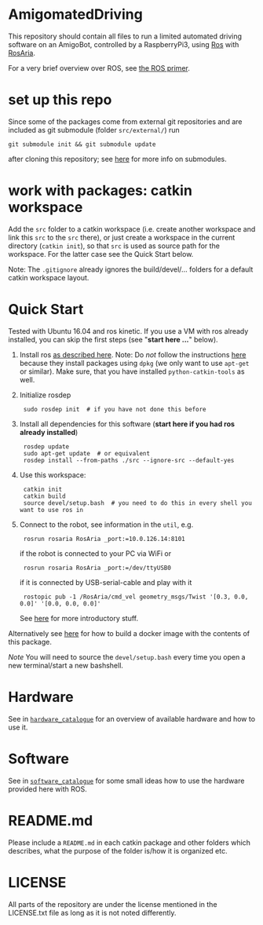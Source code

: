 # AmigomatedDriving

This repository should contain all files to run a
limited automated driving software on an AmigoBot,
controlled by a RaspberryPi3, using [Ros](ros.org)
with [RosAria](http://wiki.ros.org/ROSARIA).

For a very brief overview over ROS, see
[the ROS primer](RosPrimer.md).


# set up this repo

Since some of the packages come from external git repositories and are included
as git submodule (folder `src/external/`) run

    git submodule init && git submodule update

after cloning this repository; see
[here](https://git-scm.com/book/en/v2/Git-Tools-Submodules)
for more info on submodules.


# work with packages: catkin workspace

Add the `src` folder to a catkin workspace (i.e. create another workspace and
link this `src` to the `src` there), or just create a workspace in the current
directory (`catkin init`), so that `src` is used as source path for the
workspace.  For the latter case see the Quick Start below.

Note: The `.gitignore` already ignores the build/devel/... folders for a
default catkin workspace layout.


# Quick Start

Tested with Ubuntu 16.04 and ros kinetic.
If you use a VM with ros already installed, you can skip the first steps (see "**start here ...**" below).

1. Install ros [as described here](http://wiki.ros.org/ROS/Installation).
    Note: Do *not* follow the instructions
    [here](http://wiki.ros.org/ROSARIA/Tutorials/How%20to%20use%20ROSARIA)
    because they install packages using `dpkg` (we only want to use `apt-get` or similar).
    Make sure, that you have installed `python-catkin-tools` as well.
1. Initialize rosdep

        sudo rosdep init  # if you have not done this before
1. Install all dependencies for this software (**start here if you had ros already installed**)

        rosdep update
        sudo apt-get update  # or equivalent
        rosdep install --from-paths ./src --ignore-src --default-yes
1. Use this workspace:

        catkin init
        catkin build
        source devel/setup.bash  # you need to do this in every shell you want to use ros in
1. Connect to the robot, see information in the `util`, e.g.

        rosrun rosaria RosAria _port:=10.0.126.14:8101
        
    if the robot is connected to your PC via WiFi or

        rosrun rosaria RosAria _port:=/dev/ttyUSB0
        
    if it is connected by USB-serial-cable and play with it

        rostopic pub -1 /RosAria/cmd_vel geometry_msgs/Twist '[0.3, 0.0, 0.0]' '[0.0, 0.0, 0.0]'

    See [here](http://wiki.ros.org/ROSARIA/Tutorials/How%20to%20use%20ROSARIA)
    for more introductory stuff.


Alternatively see [here](https://github.com/kopp/ros-dockers) for how to
build a docker image with the contents of this package.

*Note* You will need to source the `devel/setup.bash` every time you
open a new terminal/start a new bashshell.


# Hardware

See in
[`hardware_catalogue`](hardware_catalogue/Readme.md)
for an overview of available hardware and how to use it.


# Software

See in
[`software_catalogue`](software_catalogue/Readme.md)
for some small ideas how to use the hardware provided here with ROS.


# README.md

Please include a `README.md` in each catkin package and other folders which
describes, what the purpose of the folder is/how it is organized etc.

# LICENSE

All parts of the repository are under the license mentioned in the LICENSE.txt file as long as it is not noted differently.
